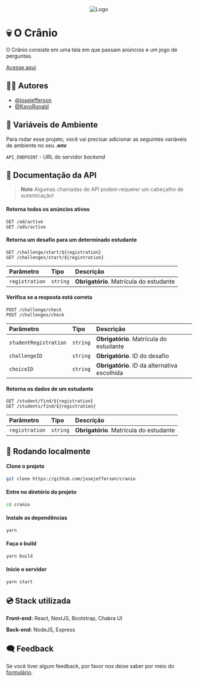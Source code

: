 <div align="center">
    <img src="https://github.com/josejefferson/cranio/blob/main/front/public/img/icon.png?raw=true" alt="Logo">
</div>

# 💀 O Crânio

O Crânio consiste em uma tela em que passam anúncios e um jogo de perguntas.

[Acesse aqui](https://cranio-ifpb.vercel.app/)

## 👨‍💻 Autores

- [@josejefferson](https://www.github.com/josejefferson)
- [@KayoRonald](https://www.github.com/KayoRonald)

## 🔑 Variáveis de Ambiente

Para rodar esse projeto, você vai precisar adicionar as seguintes variáveis de ambiente no seu **.env**

`API_ENDPOINT` - URL do servidor _backend_

## 📖 Documentação da API

> **Note**
> Algumas chamadas de API podem requerer um cabeçalho de autenticação!

#### Retorna todos os anúncios ativos

```http
GET /ad/active
GET /ads/active
```

#### Retorna um desafio para um determinado estudante

```http
GET /challenge/start/${registration}
GET /challenges/start/${registration}
```

| Parâmetro      | Tipo     | Descrição                               |
| :------------- | :------- | :-------------------------------------- |
| `registration` | `string` | **Obrigatório**. Matrícula do estudante |

#### Verifica se a resposta está correta

```http
POST /challenge/check
POST /challenges/check
```

| Parâmetro             | Tipo     | Descrição                                    |
| :-------------------- | :------- | :------------------------------------------- |
| `studentRegistration` | `string` | **Obrigatório**. Matrícula do estudante      |
| `challengeID`         | `string` | **Obrigatório**. ID do desafio               |
| `choiceID`            | `string` | **Obrigatório**. ID da alternativa escolhida |

#### Retorna os dados de um estudante

```http
GET /student/find/${registration}
GET /students/find/${registration}
```

| Parâmetro      | Tipo     | Descrição                               |
| :------------- | :------- | :-------------------------------------- |
| `registration` | `string` | **Obrigatório**. Matrícula do estudante |

## 🚀 Rodando localmente

#### Clone o projeto

```bash
git clone https://github.com/josejefferson/cranio
```

#### Entre no diretório do projeto

```bash
cd cranio
```

#### Instale as dependências

```bash
yarn
```

#### Faça o build

```bash
yarn build
```

#### Inicie o servidor

```bash
yarn start
```

## 💿 Stack utilizada

**Front-end:** React, NextJS, Bootstrap, Chakra UI

**Back-end:** NodeJS, Express

## 🗨 Feedback

Se você tiver algum feedback, por favor nos deixe saber por meio do [formulário](https://forms.gle/3XdA6TizDNp8yosu9).
